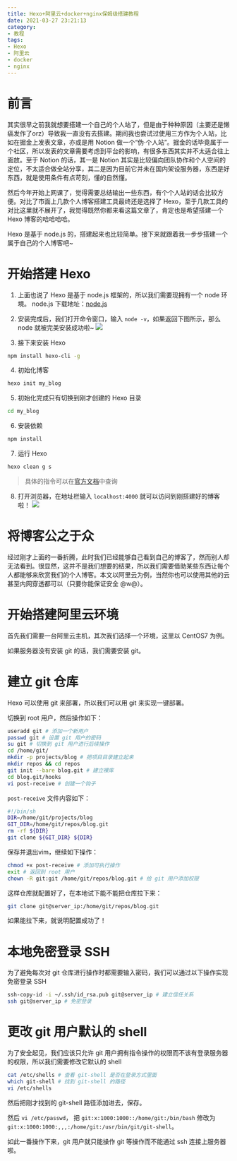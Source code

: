 ```yaml
---
title: Hexo+阿里云+docker+nginx保姆级搭建教程
date: 2021-03-27 23:21:13
category:
- 教程
tags: 
- Hexo
- 阿里云
- docker
- nginx
---
```


# 前言

其实很早之前我就想要搭建一个自己的个人站了，但是由于种种原因（主要还是懒癌发作了orz）导致我一直没有去搭建。期间我也尝试过使用三方作为个人站，比如在掘金上发表文章，亦或是用 Notion 做一个“伪·个人站”。掘金的话毕竟属于一个社区，所以发表的文章需要考虑到平台的影响，有很多东西其实并不太适合往上面放。至于 Notion 的话，其一是 Notion 其实是比较偏向团队协作和个人空间的定位，不太适合做全站分享，其二是因为目前它并未在国内架设服务器，东西是好东西，就是使用条件有点苛刻，懂的自然懂。

然后今年开始上网课了，觉得需要总结输出一些东西，有个个人站的话会比较方便。对比了市面上几款个人博客搭建工具最终还是选择了 Hexo，至于几款工具的对比这里就不展开了，我觉得既然你都来看这篇文章了，肯定也是希望搭建一个 Hexo 博客的哈哈哈哈。

Hexo 是基于 node.js 的，搭建起来也比较简单。接下来就跟着我一步步搭建一个属于自己的个人博客吧~

# 开始搭建 Hexo

1. 上面也说了 Hexo 是基于 node.js 框架的，所以我们需要现拥有一个 node 环境。 
node.js 下载地址：[node.js](https://nodejs.org/zh-cn/download/)

2. 安装完成后，我们打开命令窗口，输入 `node -v`，如果返回下图所示，那么 node 就被完美安装成功啦~
![](https://file.clovemu.com/img/20210406083941.png?imgslim)

3. 接下来安装 Hexo
```bash
npm install hexo-cli -g
```

4. 初始化博客
```bash
hexo init my_blog 
```

5. 初始化完成只有切换到刚才创建的 Hexo 目录
```bash
cd my_blog
```

6. 安装依赖
```bash
npm install
```

7. 运行 Hexo
```bash
hexo clean g s
```
> 具体的指令可以在[官方文档](https://hexo.io/zh-cn/docs/commands)中查询

8. 打开浏览器，在地址栏输入 `localhost:4000` 就可以访问到刚搭建好的博客啦！
![](https://file.clovemu.com/img/20210406083958.png?imgslim)

# 将博客公之于众

经过刚才上面的一番折腾，此时我们已经能够自己看到自己的博客了，然而别人却无法看到。很显然，这并不是我们想要的结果，所以我们需要借助某些东西让每个人都能够来欣赏我们的个人博客。本文以阿里云为例，当然你也可以使用其他的云甚至内网穿透都可以（只要你能保证安全 @w@）。

# 开始搭建阿里云环境

首先我们需要一台阿里云主机，其次我们选择一个环境，这里以 CentOS7 为例。

如果服务器没有安装 git 的话，我们需要安装 git。

# 建立 git 仓库

Hexo 可以使用 git 来部署，所以我们可以用 git 来实现一键部署。

切换到 root 用户，然后操作如下：
```sh
useradd git # 添加一个新用户
passwd git # 设置 git 用户的密码
su git # 切换到 git 用户进行后续操作
cd /home/git/
mkdir -p projects/blog # 把项目目录建立起来
mkdir repos && cd repos
git init --bare blog.git # 建立裸库
cd blog.git/hooks
vi post-receive # 创建一个钩子
```

`post-receive` 文件内容如下：
```sh
#!/bin/sh
DIR=/home/git/projects/blog
GIT_DIR=/home/git/repos/blog.git
rm -rf ${DIR}
git clone ${GIT_DIR} ${DIR}
```

保存并退出vim，继续如下操作：
```sh
chmod +x post-receive # 添加可执行操作
exit # 返回到 root 用户
chown -R git:git /home/git/repos/blog.git # 给 git 用户添加权限
```

这样仓库就配置好了，在本地试下能不能把仓库拉下来：
```bash
git clone git@server_ip:/home/git/repos/blog.git
```

如果能拉下来，就说明配置成功了！

# 本地免密登录 SSH

为了避免每次对 git 仓库进行操作时都需要输入密码，我们可以通过以下操作实现免密登录 SSH

```bash
ssh-copy-id -i ~/.ssh/id_rsa.pub git@server_ip # 建立信任关系
ssh git@server_ip # 免密登录
```

# 更改 git 用户默认的 shell

为了安全起见，我们应该只允许 git 用户拥有指令操作的权限而不该有登录服务器的权限，所以我们需要修改它默认的 shell

```sh
cat /etc/shells # 查看 git-shell 是否在登录方式里面
which git-shell # 找到 git-shell 的路径
vi /etc/shells
```

然后把刚才找到的 git-shell 路径添加进去，保存。

然后 `vi /etc/passwd`， 把 `git:x:1000:1000::/home/git:/bin/bash` 修改为 `git:x:1000:1000:,,,:/home/git:/usr/bin/git/git-shell`。

如此一番操作下来，git 用户就只能操作 git 等操作而不能通过 ssh 连接上服务器啦。
